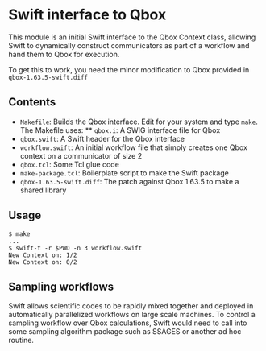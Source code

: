 
# Swift interface to Qbox

This module is an initial Swift interface to the Qbox Context class,
allowing Swift to dynamically construct communicators as part of a
workflow and hand them to Qbox for execution.

To get this to work, you need the minor modification to Qbox provided in `qbox-1.63.5-swift.diff`

## Contents

* `Makefile`: Builds the Qbox interface.  Edit for your system and type `make`.  The Makefile uses:
** `qbox.i`: A SWIG interface file for Qbox
* `qbox.swift`: A Swift header for the Qbox interface
* `workflow.swift`: An initial workflow file that simply creates one Qbox context on a communicator of size 2
* `qbox.tcl`: Some Tcl glue code
* `make-package.tcl`: Boilerplate script to make the Swift package
* `qbox-1.63.5-swift.diff`: The patch against Qbox 1.63.5 to make a shared library

## Usage

```
$ make
...
$ swift-t -r $PWD -n 3 workflow.swift
New Context on: 1/2
New Context on: 0/2
```

## Sampling workflows

Swift allows scientific codes to be rapidly mixed together and deployed in automatically parallelized workflows on large scale machines.  To control a sampling workflow over Qbox calculations, Swift would need to call into some sampling algorithm package such as SSAGES or another ad hoc routine.
